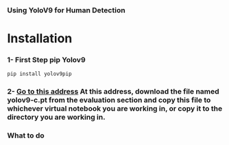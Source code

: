 ### Using YoloV9 for Human Detection

# Installation
### 1- First Step pip Yolov9 

```python
pip install yolov9pip
```

### 2- [Go to this address](https://github.com/WongKinYiu/yolov9) At this address, download the file named yolov9-c.pt from the evaluation section and copy this file to whichever virtual notebook you are working in, or copy it to the directory you are working in. 

### What to do

